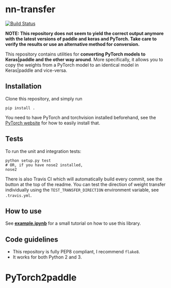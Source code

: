 # nn-transfer

[![Build Status](https://travis-ci.org/gzuidhof/nn-transfer.svg?branch=master)](https://travis-ci.org/gzuidhof/nn-transfer)

**NOTE: This repository does not seem to yield the correct output anymore with the latest versions of paddle and keras and PyTorch. Take care to verify the results or use an alternative method for conversion.**

This repository contains utilities for **converting PyTorch models to Keras|paddle and the other way around**. More specifically, it allows you to copy the weights from a PyTorch model to an identical model in Keras|paddle and vice-versa.


## Installation
Clone this repository, and simply run

```
pip install .
```

You need to have PyTorch and torchvision installed beforehand, see the [PyTorch website](https://www.pytorch.org) for how to easily install that.

## Tests

To run the unit and integration tests:

```
python setup.py test
# OR, if you have nose2 installed,
nose2
```

There is also Travis CI which will automatically build every commit, see the button at the top of the readme. You can test the direction of weight transfer individually using the `TEST_TRANSFER_DIRECTION` environment variable, see `.travis.yml`.

## How to use

See [**example.ipynb**](example.ipynb) for a small tutorial on how to use this library.

## Code guidelines

* This repository is fully PEP8 compliant, I recommend `flake8`.
* It works for both Python 2 and 3.
# PyTorch2paddle
